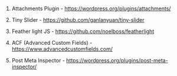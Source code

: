 1. Attachments Plugin - https://wordpress.org/plugins/attachments/

2. Tiny Slider - https://github.com/ganlanyuan/tiny-slider

3. Feather light JS - https://github.com/noelboss/featherlight

4. ACF (Advanced Custom Fields) - https://www.advancedcustomfields.com/

5. Post Meta Inspector - https://wordpress.org/plugins/post-meta-inspector/
